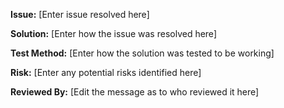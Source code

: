 **Issue:**
[Enter issue resolved here]

**Solution:**
[Enter how the issue was resolved here]

**Test Method:**
[Enter how the solution was tested to be working]

**Risk:**
[Enter any potential risks identified here]

**Reviewed By:**
[Edit the message as to who reviewed it here]
